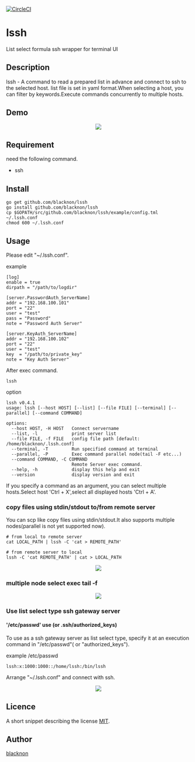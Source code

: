 [![CircleCI](https://circleci.com/gh/blacknon/lssh.svg?style=svg)](https://circleci.com/gh/blacknon/lssh)

lssh
====

List select formula ssh wrapper for terminal UI

## Description

lssh - A command to read a prepared list in advance and connect to ssh to the selected host. list file is set in yaml format.When selecting a host, you can filter by keywords.Execute commands concurrently to multiple hosts.

## Demo

<p align="center">
<img src="./example/lssh.gif" />
</p>

## Requirement

need the following command.

- ssh

## Install

    go get github.com/blacknon/lssh
    go install github.com/blacknon/lssh
    cp $GOPATH/src/github.com/blacknon/lssh/example/config.tml ~/.lssh.conf
    chmod 600 ~/.lssh.conf

## Usage

Please edit "~/.lssh.conf".

example

	[log]
	enable = true
	dirpath = "/path/to/logdir"

	[server.PasswordAuth_ServerName]
	addr = "192.168.100.101"
	port = "22"
	user = "test"
	pass = "Password"
	note = "Password Auth Server"

	[server.KeyAuth_ServerName]
	addr = "192.168.100.102"
	port = "22"
	user = "test"
	key  = "/path/to/private_key"
	note = "Key Auth Server"


After exec command.

    lssh


option

	lssh v0.4.1
	usage: lssh [--host HOST] [--list] [--file FILE] [--terminal] [--parallel] [--command COMMAND]

	options:
	  --host HOST, -H HOST   Connect servername
	  --list, -l             print server list
	  --file FILE, -f FILE   config file path [default: /home/blacknon/.lssh.conf]
	  --terminal, -T         Run specified command at terminal
	  --parallel, -P         Exec command parallel node(tail -F etc...)
	  --command COMMAND, -C COMMAND
	                         Remote Server exec command.
	  --help, -h             display this help and exit
	  --version              display version and exit

If you specify a command as an argument, you can select multiple hosts.Select host 'Ctrl + X',select all displayed hosts 'Ctrl + A'.


### copy files using stdin/stdout to/from remote server

You can scp like copy files using stdin/stdout.It also supports multiple nodes(parallel is not yet supported now).

	# from local to remote server
	cat LOCAL_PATH | lssh -C 'cat > REMOTE_PATH'

	# from remote server to local
	lssh -C 'cat REMOTE_PATH' | cat > LOCAL_PATH

<p align="center">
<img src="./example/lssh_stdcp.gif" />
</p>


### multiple node select exec tail -f

<p align="center">
<img src="./example/lssh_parallel.gif" />
</p>

### Use list select type ssh gateway server

#### '/etc/passwd' use (or .ssh/authorized_keys)

To use as a ssh gateway server as list select type, specify it at an execution command in "/etc/passwd"( or "authorized_keys").

example /etc/passwd

    lssh:x:1000:1000::/home/lssh:/bin/lssh

Arrange "~/.lssh.conf" and connect with ssh.

<p align="center">
<img src="./example/lssh_withpasswd.gif" />
</p>

## Licence

A short snippet describing the license [MIT](https://github.com/blacknon/lssh/blob/master/LICENSE.md).

## Author

[blacknon](https://github.com/blacknon)
